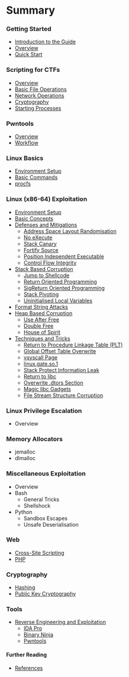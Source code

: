 # Summary

### Getting Started

* [Introduction to the Guide](README.md)
* [Overview](overview.md)
* [Quick Start](quickstart.md)

### Scripting for CTFs

* [Overview](combatscripting/overview.md)
* [Basic File Operations](combatscripting/fileoperations.md)
* [Network Operations](combatscripting/network.md)
* [Cryptography](combatscripting/cryptography.md)
* [Starting Processes](combatscripting/processes.md)

### Pwntools

* [Overview](pwntools/overview.md)
* [Workflow](pwntools/workflow.md)

### Linux Basics

* [Environment Setup](linux/environment.md)
* [Basic Commands](linux/commands.md)
* [procfs](linux/procfs.md)

### Linux (x86-64) Exploitation

* [Environment Setup](linuxexp/environment.md)
* [Basic Concepts](linuxexp/basics.md)
* [Defenses and Mitigations](linuxexp/defenses.md)
    * [Address Space Layout Randomisation](linuxexp/aslr.md)
    * [No eXecute](linuxexp/nx.md)
    * [Stack Canary](linuxexp/canary.md)
    * [Fortify Source](linuxexp/fortify.md)
    * [Position Independent Executable](linuxexp/pie.md)
    * [Control Flow Integrity](linuxexp/cfi.md)
* [Stack Based Corruption](linuxexp/stackoverflow.md)
    * [Jump to Shellcode](linuxexp/jumptoshellcode.md)
    * [Return Oriented Programming](linuxexp/rop.md)
    * [SigReturn Oriented Programming](linuxexp/sigreturn.md)
    * [Stack Pivoting](linuxexp/stackpivot.md)
    * [Uninitialised Local Variables](linuxexp/uninitalised.md)
* [Format String Attacks](linuxexp/formatstring.md)
* [Heap Based Corruption](linuxexp/heapoverflow.md)
    * [Use After Free](linuxexp/useafterfree.md)
    * [Double Free](linuxexp/doublefree.md)
    * [House of Spirit](linuxexp/houseofspirit.md)
* [Techniques and Tricks](linuxexp/techniques.md)
    * [Return to Procedure Linkage Table (PLT)](linuxexp/plt.md)
    * [Global Offset Table Overwrite](linuxexp/got.md)
    * [vsyscall Page](linuxexp/vsyscall.md)
    * [linux.gate.so.1](linuxexp/linuxgate.md)
    * [Stack Protect Information Leak](linuxexp/stackprotectil.md)
    * [Return to libc](linuxexp/ret2libc.md)
    * [Overwrite .dtors Section](linuxexp/dtors.md)
    * [Magic libc Gadgets](linuxexp/magiclibc.md)
    * [File Stream Structure Corruption](linuxexp/filestream.md)

### Linux Privilege Escalation

* Overview

### Memory Allocators

* jemalloc
* dlmalloc

### Miscellaneous Exploitation

* Overview
* Bash
    * General Tricks
    * Shellshock
* Python
    * Sandbox Escapes
    * Unsafe Deserialisation

### Web

* [Cross-Site Scripting](web/xss.md)
* [PHP](web/php.md)

### Cryptography

* [Hashing](cryptography/hashing.md)
* [Public Key Cryptography](cryptography/publickey.md)

### Tools

* [Reverse Engineering and Exploitation](tools/re.md)
    * [IDA Pro](tools/idapro.md)
    * [Binary Ninja](tools/binaryninja.md)
    * [Pwntools](tools/pwntools.md)

#### Further Reading

* [References](furtherreading/references.md)
